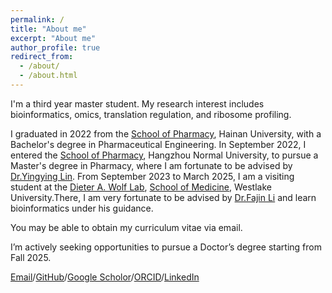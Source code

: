 ```yaml
---
permalink: /
title: "About me"
excerpt: "About me"
author_profile: true
redirect_from: 
  - /about/
  - /about.html
---
```


I'm a third year master student. My research interest includes bioinformatics, omics, translation regulation, and ribosome profiling.

I graduated in 2022 from the [School of Pharmacy](https://pharm.hainanu.edu.cn/), Hainan University, with a Bachelor's degree in Pharmaceutical Engineering. In September 2022, I entered the [School of Pharmacy](https://pharmacy.hznu.edu.cn/), Hangzhou Normal University, to pursue a Master's degree in Pharmacy, where I am fortunate to be advised by [Dr.Yingying Lin](https://orcid.org/0009-0008-7341-8260). From September 2023 to March 2025, I am a visiting student at the [Dieter A. Wolf Lab](https://www.dieter-wolf-lab-westlakeuniversity.cn/), [School of Medicine](https://medicine.westlake.edu.cn/About/Overview/), Westlake University.There, I am very fortunate to be advised by [Dr.Fajin Li](https://scholar.google.com/citations?hl=en&user=Vj3JwOkAAAAJ) and learn bioinformatics under his guidance.

You may be able to obtain my curriculum vitae via email.

I’m actively seeking opportunities to pursue a Doctor’s degree starting from Fall 2025.

[Email](mailto:Zheyu-Ding@outlook.com)/[GitHub](https://github.com/Zheyu-Ding/)/[Google Scholor](https://scholar.google.com/citations?user=-qHpbDIAAAAJ&hl=en)/[ORCID](https://orcid.org/0009-0002-9560-0369)/[LinkedIn](http://www.linkedin.com/in/zheyuding)
